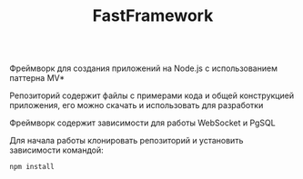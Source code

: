 <h1 align="center">FastFramework</h1>
<br><br>
<p>Фреймворк для создания приложений на Node.js с использованием паттерна MV*</p>
<p>Репозиторий содержит файлы с примерами кода и общей конструкцией приложения, 
  его можно скачать и использовать для разработки</p>
<p>Фреймворк содержит зависимости для работы WebSocket и PgSQL</p>
<p>Для начала работы клонировать репозиторий и установить зависимости командой:</p>
<code>npm install</code>
